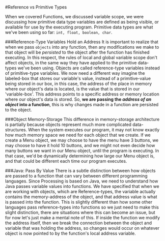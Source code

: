 #Reference vs Primitive Types

When we covered Functions, we discussed variable scope, we were discussing how primitive data type variables are defined as being visible, or available for use by the executing program.  Primitive data types are what we've been using so far: ``int, float, boolean, char``.   

###Reference-Type Variables Hold an Address
It is important to realize that when we pass `objects` into any function, then any modifications we make to that object will be *persisted* to the object after the function has finished executing.  In this respect, the rules of local and global variable scope don't affect objects, in the same way they have applied to the primitive data-types we've been using.  Objects are called reference-type variables instead of primitive-type variables.  We now need a different way imagine the labeled-box that stores our variable's value, instead of a primitive-value being stored in our box, in this case, the address of the place in memory where our object's data is located, is the value that is stored in our 'variable-box'. This address points to a specific address or memory location where our object's data is stored. So, **we are passing the *address of an object* into a function**, this is why changes made in a function are persisted to the object. 
 
###Object Memory-Storage
This difference in memory-storage architecture is partially because objects represent much more complicated data-structures. When the system executes our program, it may not know exactly how much memory space we need for each object that we create.  If we create a Menu object, we may choose to have the menu have 3 buttons, we may choose to have it hold 10 buttons, and we might not even decide how many buttons we want in our Menu object, until the program is executing. In that case, we'd be dynamically determining how large our Menu object is, and that could be different each time our program executes.

###Java:  Pass By Value
There is a subtle distinction between how objects are passed to a function that can vary between different programming languages.  Since Processing is based on Java, we need to understand how Java passes variable values into functions.  We have specified that when we are working with objects, which are Reference-types, the variable actually contains the memory-address of the object, and that address value is what is passed into the function.  This is slightly different than how some other languages pass reference-types into functions so we just need to make this slight distinction, there are situations where this can become an issue, but for now let's just make a mental note of this. If inside the function we modify the address itself, then we break the connection between the object and variable that was holding the address, so changes would occur on whatever object is now pointed to by the function's local address variable.  